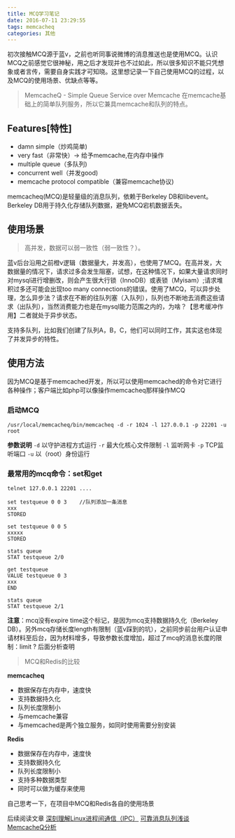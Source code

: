 ```yaml
---
title: MCQ学习笔记
date: 2016-07-11 23:29:55
tags: memcacheq
categories: 其他
---
```

初次接触MCQ源于蓝v，之前也听同事说微博的消息推送也是使用MCQ。认识MCQ之前感觉它很神秘，用之后才发现并也不过如此，所以很多知识不能只凭想象或者言传，需要自身实践才可知晓。这里想记录一下自己使用MCQ的过程，以及MCQ的使用场景、优缺点等等。

> MemcacheQ - Simple Queue Service over Memcache
在memcache基础上的简单队列服务，所以它兼具memcache和队列的特点。

<!-- more -->
## Features[特性]
* damn simple（炒鸡简单)
* very fast（非常快）-> 给予memcache,在内存中操作
* multiple queue（多队列)
* concurrent well（并发good)
* memcache protocol compatible（兼容memcache协议)

memcacheq(MCQ)是轻量级的消息队列，依赖于Berkeley DB和libevent。Berkeley DB用于持久化存储队列数据，避免MCQ宕机数据丢失。
## 使用场景
> 高并发，数据可以弱一致性（弱一致性？）。

蓝v后台沿用之前橙v逻辑（数据量大，并发高），也使用了MCQ。在高并发，大数据量的情况下，请求过多会发生阻塞，试想，在这种情况下，如果大量请求同时对mysql进行增删改，则会产生很大行锁（InnoDB）或表锁（Myisam）;请求堆积过多还可能会出现too many connections的错误。使用了MCQ，可以异步处理，怎么异步法？请求在不断的往队列塞（入队列），队列也不断地去消费这些请求（出队列），当然消费能力也是在mysql能力范围之内的，为啥？【思考缓冲作用】二者就处于异步状态。

支持多队列，比如我们创建了队列A，B，C，他们可以同时工作，其实这也体现了并发异步的特性。


## 使用方法
因为MCQ是基于memcached开发，所以可以使用memcached的命令对它进行各种操作；客户端比如php可以像操作memcacheq那样操作MCQ
### 启动MCQ
`/usr/local/memcacheq/bin/memcacheq -d -r 1024 -l 127.0.0.1 -p 22201 -u root`

**参数说明**
`-d` 以守护进程方式运行
`-r` 最大化核心文件限制
`-l` 监听网卡
`-p` TCP监听端口
`-u` 以（root）身份运行

### 最常用的mcq命令：set和get
```
telnet 127.0.0.1 22201 ....

set testqueue 0 0 3    //队列添加一条消息
xxx
STORED

set testqueue 0 0 5
xxxxx
STORED

stats queue
STAT testqueue 2/0

get testqueue
VALUE testqueue 0 3
xxx
END

stats queue
STAT testqueue 2/1
```
**注意**：mcq没有expire time这个标记，是因为mcq支持数据持久化（Berkeley DB）。另外mcq存储长度length有限制（蓝v踩到的坑），之前同步前台用户认证申请材料至后台，因为材料增多，导致参数长度增加，超过了mcq的消息长度的限制：limit ? 后面分析查明

> MCQ和Redis的比较

**memcacheq**

* 数据保存在内存中，速度快
* 支持数据持久化
* 队列长度限制小
* 与memcache兼容
* 与memcached是两个独立服务，如同时使用需要分别安装

**Redis**

* 数据保存在内存中，速度快
* 支持数据持久化
* 队列长度限制小
* 支持多种数据类型
* 同时可以做为缓存来使用

自己思考一下，在项目中MCQ和Redis各自的使用场景

后续阅读文章
[深刻理解Linux进程间通信（IPC）][1]
[可靠消息队列浅谈][2]
[MemcacheQ分析][3]


  [1]: https://www.ibm.com/developerworks/cn/linux/l-ipc/
  [2]: http://blog.buaa.us/talk-about-mq/
  [3]: http://www.fireflies.me/tag/%E6%B6%88%E6%81%AF%E9%98%9F%E5%88%97/